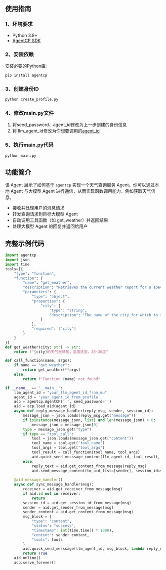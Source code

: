 ## 使用指南
### 1、环境要求
- Python 3.8+
- [AgentCP SDK](https://pypi.org/project/agentcp/)

### 2、安装依赖

安装必要的Python库:
```bash
pip install agentcp
```
### 3、创建身份ID
```bash
python create_profile.py
```
### 4、修改main.py文件
1. 将seed_password、agent_id修改为上一步创建的身份信息
2. 将 llm_agent_id修改为你想要调用的[agent_id](https://www.agentunion.cn/)

### 5、执行main.py代码
```bash
python main.py
```

## 功能简介
该 Agent 展示了如何基于 `agentcp` 实现一个天气查询服务 Agent。你可以通过本地 Agent 与大模型 Agent 进行通信，从而实现函数调用能力，例如获取天气信息。

- 接收并处理用户的消息请求
- 转发查询请求到目标大模型 Agent
- 自动调用工具函数（如 get_weather）并返回结果
- 处理大模型 Agent 的回复并返回给用户

## 完整示例代码
```python
import agentcp
import json
import time
tools=[{
    "type": "function",
    "function": {
        "name": "get_weather",
        "description": "Retrieves the current weather report for a specified city",
        "parameters": {
            "type": "object",
            "properties": {
                "city": {
                    "type": "string",
                    "description": "The name of the city for which to retrieve the weather report"
                }
            },
            "required": ["city"]
        }
    }
}]
def get_weather(city: str) -> str:
    return f"{city}的天气是晴朗，温度适宜，20~30度"

def call_function(name, args):
    if name == "get_weather":
        return get_weather(**args)
    else:
        return f"Function {name} not found"

if __name__ == "__main__":
    llm_agent_id = "your_llm_agent_id_from_mu"
    agent_id = 'your_agent_id_from_profile'
    acp = agentcp.AgentCP('.', seed_password='')
    aid = acp.load_aid(agent_id)
    async def reply_message_handler(reply_msg, sender, session_id):
        message_json = json.loads(reply_msg.get("message"))
        if isinstance(message_json, list) and len(message_json) > 0:
            message_json = message_json[0]
        type = message_json.get("type")
        if type == "tool_call":
            tool = json.loads(message_json.get("content"))
            tool_name = tool.get("tool_name")
            tool_args = tool.get("tool_args")
            tool_result = call_function(tool_name, tool_args)
            aid.quick_send_messsage_content(llm_agent_id, tool_result, lambda reply_msg: reply_message_handler(reply_msg, sender, session_id))
        else:
            reply_text = aid.get_content_from_message(reply_msg)
            aid.send_message_content(to_aid_list=[sender], session_id=session_id, llm_content=reply_text)
    
    @aid.message_handler()
    async def sync_message_handler(msg):
        receiver = aid.get_receiver_from_message(msg)
        if aid.id not in receiver:
            return
        session_id = aid.get_session_id_from_message(msg)
        sender = aid.get_sender_from_message(msg)
        sender_content = aid.get_content_from_message(msg)
        msg_block = {
            "type": "content",
            "status": "success",
            "timestamp": int(time.time() * 1000),
            "content": sender_content,
            "tools": tools
        }
        aid.quick_send_messsage(llm_agent_id, msg_block, lambda reply_msg: reply_message_handler(reply_msg, sender, session_id))
        return True
    aid.online()
    acp.serve_forever()
```